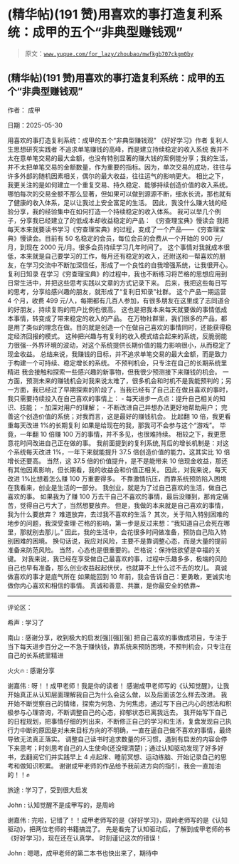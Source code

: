 # (精华帖)(191 赞)用喜欢的事打造复利系统：成甲的五个“非典型赚钱观”

> 原文：[`www.yuque.com/for_lazy/zhoubao/mwfkgb707ckgm0by`](https://www.yuque.com/for_lazy/zhoubao/mwfkgb707ckgm0by)

## (精华帖)(191 赞)用喜欢的事打造复利系统：成甲的五个“非典型赚钱观”

作者： 成甲

日期：2025-05-30

用喜欢的事打造复利系统：成甲的五个“非典型赚钱观” 《好好学习》作者 复利人生思想研究实践者 不追求单笔赚钱的高峰，而是建立持续稳定的收入系统
我并不太在意单笔交易的最大金额，也没有特别显著的赚大钱的案例能分享；我的生活，并不太把单笔交易的金额数量，作为重要的指标。因为，单次交易的成功，往往与许多外部的随机因素相关，偶尔的最大收益，往往运气的影响更大。
相比之下，我更关注的是如何建立一个重复交易、持久稳定、能够持续创造价值的收入系统。哪怕每次的交易金额不那么显著，但如果可以做到源源不断，细水长流，那也就有了健康的收入体系，足以让我过上安全富足的生活。
因此，我没什么赚大钱的经验分享，我的经验集中在如何打造一个持续稳定的收入体系。 我可以举几个例子，分享我已经建立了的低成本却收益稳定的产品：
《穷查理宝典》慢读会
我把每天本来就要读书学习《穷查理宝典》的过程，变成了一个产品——《穷查理宝典》慢读会。目前有 50 名稳定的会员，每位会员的会费从一个开始的 900 元/月，到现在 2000 元/月。很多会员持续学习几年时间了。
这个事情对我就成本很低，本来就是自己要学习的工作，每月还有稳定的收入，还附送和一帮喜欢的朋友，在学习交流中不断加深信任，形成了一个良性的自我增强系统，让我很开心。
复利日知录 在学习《穷查理宝典》的过程中，我也不断练习将芒格的思想应用到日常生活中，并把这些思考实践以文章的方式记录下来。
后来，我把这些每日写的思考，分享给感兴趣的朋友，就形成了“复利日知录”社群。
这个产品一期运营 4 个月，收费 499 元/人，每期都有几百人参加，有很多朋友在这里成了志同道合的好朋友，持续复购的用户比例也很高。
这也是把我本来每天就要做的事情低成本事情，转变成了带来稳定的收入的产品。
在万物社群里，我们很多的产品，都是用了类似的理念在做。目的就是创造一个在做自己喜欢的事情同时，还能获得稳定经济回报的模式。
这种把兴趣与有复利的收入模式结合起来的系统，反脆弱能力很强--外界环境的波动，对这个系统提供长期价值的能力影响很小，从而稳定了现金收益。
总结来说，我赚钱的目标，并不追求单笔交易的最大金额，而是致力于构建一个可持续、稳定增长的系统。 不预判机会，只专注在自己的长期系统里精进
我会接触和探索一些感兴趣的新事物，但我很少预测接下来赚钱的机会。
一方面，预测未来的赚钱机会对我来说太难了，很多机会和时机不是我能预判的；另一方面，我已经过了早期探索的阶段了，当我已经有了自己正在做且喜欢的事时，我只需要持续投入在自己喜欢的事情上： - 每天进步一点点：提升自己相关的知识、技能； - 加深对用户的理解； - 不断改进自己并想办法更好地帮助用户；
完善这个创造价值的系统；对我而言，这是最好的赚钱机会。 比起翻 10 倍，我更看重每天改进 1%的长期复利 如果是给现在的我，那我可不会参与这个“游戏”。
毕竟，一年翻 10 倍赚 100 万的事情，并不多见，也很难持续。 相较之下，我更愿意花时间改进自己正在做的事。
我前面提到的复利系统,背后的增长机制是：对这个系统每天改进 1%，一年下来就能提升 37.5 倍创造价值的能力。这其实比 10 倍增长还要高。
当然，这 37.5 倍的价值提升，是不是能带来 10 倍现金收益，那还有其他因素影响，但长期看，我的收益会和价值正相关。
因此，对我来说，每天改进 1%比想着怎么赚 100 万重要得多。 不靠激情抗压，而靠系统预防陷入困境 在我看来，创业是生活的一部分。
我创业，就是为了过自己喜欢的生活，做自己喜欢的事。 如果我为了赚 100 万去干自己不喜欢的事情，最后没赚到，那肯定痛苦，觉得自己亏大了，当然想要放弃。
但是，我做的本来就是自己喜欢的事情，我为什么要放弃？ 难道放弃，去过我不喜欢的生活？
其次，关于陷入特别困难的地步的问题，我深受查理·芒格的影响，第一步是反过来想：“我知道自己会死在哪里，那就别去那儿。”
因此，我的生活中，会花很多时间做准备，预防自己陷入特别困难的困境。 换句话说，我应对风险，主要不是靠调整心态，而是大量的提前准备来防范风险。
当然，心态也是很重要的。芒格说：保持低欲望是幸福的关键。
对我来说，我已经在享受做自己最喜欢的事，过程中乐趣多多，极端的风险自己也早有准备，那么创业收益起起伏伏，也就算不上什么过不去的坎儿。
真诚做喜欢的事才是底气所在 如果能回到 10 年前，我会告诉自己：更勇敢，更诚实地做你内心喜欢和相信的事情。 真诚和善意、共赢，是你最安全的依靠~

* * *

评论区：

希声 : 学习了

南山 : 感谢分享，收到极大的启发[强][强][强]
把自己喜欢的事做成项目，专注于当下每天进步百分之一不急于赚快钱，靠系统来预防困境，不预判机会，只专注在自己的长系统里精进

火火🔥 : 感谢分享

谢嘉伟 : 呀！！成甲老师！我是你的读者！ 感谢成甲老师写的《认知觉醒》，让我开始真正从认知层面理解我自己为什么会这么做，以及后面该怎么样去改进。
我开始不断觉察自己的情绪，探索为何急、为何焦虑，通过写下自己内心的想法和积极参与心理咨询，不断调整自己的心态，抑郁状态已离我远去。
我开始写下自己的日程规划，把事情仔细的列出来，不断修正自己的学习和生活，复盘发现自己执行力中断的原因是对未来目标方向的不明确，一直在逼自己做不喜欢的事情，最终导致无法真正落实。
调整自己读书时追求数量的坏习惯，遇到有启发的内容会停下来思考；时刻思考自己的人生使命(还没理清楚)；通过认知驱动发现了好多好书，去翻阅它们并实践早上 4 点起床、睡前冥想、运动练脑、开始记录自己的思考和做知识积累。
谢谢成甲老师的作品给予我前进方向的指引，我会一直加油的！！✊

旅途 : 学习了，受到很大启发

John : 认知觉醒不是成甲写的，是周岭

谢嘉伟 : 完啦，记错了！！成甲老师写的是《好好学习》，周岭老师写的是《认知驱动》，把两位老师的书籍搞混了。
先是看完了认知驱动后，了解到成甲老师的书《好好学习》，现在还在认真学。 时刻谨记这次的错误！

John : 嗯嗯，成甲老师的第二本书也快出来了，期待中